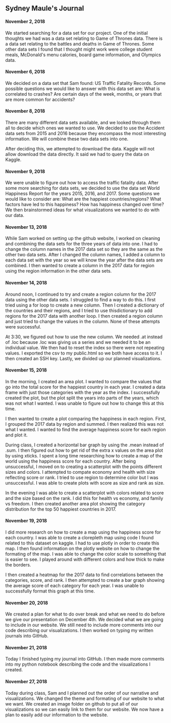 ## Sydney Maule's Journal 

#### November 2, 2018
We started searching for a data set for our project. One of the initial thoughts we had was a data set relating to Game of Thrones data. 
There is a data set relating to the battles and deaths in Game of Thrones. Some other data sets I found that I thought might work were
college student meals, McDonald's menu calories, board game information, and Olympics data.

#### November 6, 2018
We decided on a data set that Sam found: US Traffic Fatality Records. Some possible questions we would like to answer with this data set 
are: What is correlated to crashes? Are certain days of the week, months, or years that are more common for accidents?

#### November 8, 2018
There are many different data sets available, and we looked through them all to decide which ones we wanted to use. We decided to use the
Accident data sets from 2015 and 2016 because they encompass the most interesting information. We will combine these two data sets into
one. 

After deciding this, we attempted to download the data. Kaggle will not allow download the data directly. It said we had to query the data
on Kaggle.

#### November 9, 2018
We were unable to figure out how to access the traffic fatality data. After some more searching for data sets, we decided to use the data
set World Happiness Report for the years 2015, 2016, and 2017. Some questions we would like to consider are: What are the happiest countries/regions? What factors have led
to this happiness? How has happiness changed over time? We then brainstormed ideas for what visualizations we wanted to do with our data.

#### November 13, 2018

While Sam worked on setting up the github website, I worked on cleaning and combining the data sets for the three years of data into one.
I had to change the column names in the 2017 data set so they are the same as the other two data sets. After I changed the column names, I 
added a column to each data set with the year so we will know the year after the data sets are combined. I then wanted to create a column in the 2017 data for region using the region information in the other data sets.

#### November 14, 2018

Around noon, I continued to try and create a region column for the 2017 data using the other data sets. I struggled to find a way to do this. I first tried using a for loop to create a new column. Then I created a dictionary of the countries and their regions, and I tried to use thisdictionary to add regions for the 2017 data with another loop. I then created a region column and just tried to change the values in the column. None of these attempts were successful.


At 3:30, we figured out how to use the new column. We needed .at instead of .loc because .loc was giving us a series and we needed it to
be an individual value. We then had to reset the index so there were not repeating values. I exported the csv to my public.html so we 
both have access to it. I then created an SSH key. Lastly, we divided up our planned visualizations.

#### November 15, 2018

In the morning, I created an area plot. I wanted to compare the values that go into the total score for the happiest country in each year. I created a data frame with just those categories with the year as the index. I successfully created the plot, but the plot split the years into parts of the years, which was not what I wanted. I was unable to figure out how to change this at this time.

I then wanted to create a plot comparing the happiness in each region. First, I grouped the 2017 data by region and summed. I then realized this was not what I wanted. I wanted to find the average happiness score for each region and plot it.

During class, I created a horizontal bar graph by using the .mean instead of .sum. I then figured out how to get rid of the extra x
values on the area plot by using xticks. I spent a long time researching how to create a map of the world using the happiness score for
each country. After being unsuccessful, I moved on to creating a scatterplot with the points different sizes and colors. I attempted to
compate economy and health with size reflecting score or rank. I tried to use region to determine color but I was unsuccessful. I was
able to create plots with score as size and rank as size.

In the evening I was able to create a scatterplot with colors related to score and the size based on the rank. I did this for health vs
economy, and family vs freedom. I then created another area plot showing the category distribution for the top 50 happiest countries in
2017. 

#### November 19, 2018

I did more research on how to create a map using the happiness score for each country. I was able to create a clorepleth map using code
I found related to this dataset on kaggle. I had to use plotly in order to create this map. I then found information on the plotly 
website on how to change the formating of the map. I was able to change the color scale to something that is easier to see. I played around with different colors and how thick to make the borders.

I then created a heatmap for the 2017 data to find correlations between the categories, score, and rank. I then attempted to create a bar graph showing the average score of each category for each year. I was unable to successfully format this graph at this time.

#### November 20, 2018

We created a plan for what to do over break and what we need to do before we give our presentation on December 4th. We decided what we are going to include in our website. We still need to include more comments into our code describing our visualizations. I then worked on typing my written journals into GitHub.

#### November 21, 2018

Today I finished typing my journal into GitHub. I then made more comments into my python notebook describing the code and the visualizations I created.

#### November 27, 2018

Today during class, Sam and I planned out the order of our narrative and visualizations. We changed the theme and formating of our website to what we want. We created an image folder on github to put all of our visualizations so we can easily link to them for our website. We now have a plan to easily add our information to the website. 
